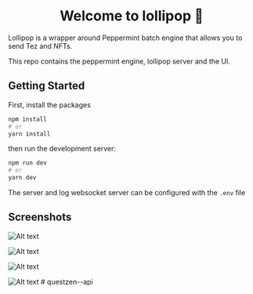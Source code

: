 <h1 align="center">Welcome to lollipop 🍭</h1>

Lollipop is a wrapper around Peppermint batch engine that allows you to send Tez and NFTs.

This repo contains the peppermint engine, lollipop server and the UI.

## Getting Started

First, install the packages

```bash
npm install
# or
yarn install
```

then run the development server:

```bash
npm run dev
# or
yarn dev
```

The server and log websocket server can be configured with the `.env` file

## Screenshots

![Alt text](screenshots/screenshot1.jpg?raw=true "1")

![Alt text](screenshots/screenshot2.jpg?raw=true "2")

![Alt text](screenshots/screenshot3.jpg?raw=true "3")

![Alt text](screenshots/screenshot4.jpg?raw=true "4")
#   q u e s t z e n - - a p i  
 